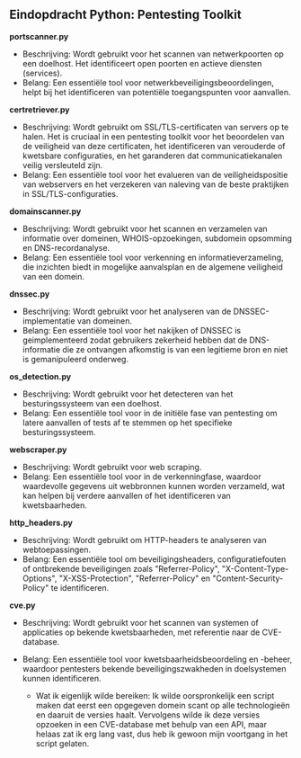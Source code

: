 ## Eindopdracht Python: Pentesting Toolkit

**portscanner.py**

- Beschrijving: Wordt gebruikt voor het scannen van netwerkpoorten op een doelhost. Het identificeert open poorten en actieve diensten (services).
- Belang: Een essentiële tool voor netwerkbeveiligingsbeoordelingen, helpt bij het identificeren van potentiële toegangspunten voor aanvallen.

**certretriever.py**

- Beschrijving: Wordt gebruikt om SSL/TLS-certificaten van servers op te halen. Het is cruciaal in een pentesting toolkit voor het beoordelen van de veiligheid van deze certificaten, het identificeren van verouderde of kwetsbare configuraties, en het garanderen dat communicatiekanalen veilig versleuteld zijn.
- Belang: Een essentiële tool voor het evalueren van de veiligheidspositie van webservers en het verzekeren van naleving van de beste praktijken in SSL/TLS-configuraties.

**domainscanner.py**

- Beschrijving: Wordt gebruikt voor het scannen en verzamelen van informatie over domeinen, WHOIS-opzoekingen, subdomein opsomming en DNS-recordanalyse.
- Belang: Een essentiële tool voor verkenning en informatieverzameling, die inzichten biedt in mogelijke aanvalsplan en de algemene veiligheid van een domein.

**dnssec.py**

- Beschrijving: Wordt gebruikt voor het analyseren van de DNSSEC-implementatie van domeinen.
- Belang: Een essentiële tool voor het nakijken of DNSSEC is geimplementeerd zodat gebruikers zekerheid hebben dat de DNS-informatie die ze ontvangen afkomstig is van een legitieme bron en niet is gemanipuleerd onderweg.

**os_detection.py**

- Beschrijving: Wordt gebruikt voor het detecteren van het besturingssysteem van een doelhost.
- Belang: Een essentiële tool voor in de initiële fase van pentesting om latere aanvallen of tests af te stemmen op het specifieke besturingssysteem.

**webscraper.py**

- Beschrijving: Wordt gebruikt voor web scraping.
- Belang: Een essentiële tool voor in de verkenningfase, waardoor waardevolle gegevens uit webbronnen kunnen worden verzameld, wat kan helpen bij verdere aanvallen of het identificeren van kwetsbaarheden.

**http_headers.py**

- Beschrijving: Wordt gebruikt om HTTP-headers te analyseren van webtoepassingen.
- Belang: Een essentiële tool om beveiligingsheaders, configuratiefouten of ontbrekende beveiligingen zoals "Referrer-Policy", "X-Content-Type-Options", "X-XSS-Protection", "Referrer-Policy" en "Content-Security-Policy" te identificeren.

**cve.py**

- Beschrijving: Wordt gebruikt voor het scannen van systemen of applicaties op bekende kwetsbaarheden, met referentie naar de CVE-database.
- Belang: Een essentiële tool voor kwetsbaarheidsbeoordeling en -beheer, waardoor pentesters bekende beveiligingszwakheden in doelsystemen kunnen identificeren.

  - Wat ik eigenlijk wilde bereiken: Ik wilde oorspronkelijk een script maken dat eerst een opgegeven domein scant op alle technologieën en daaruit de versies haalt. Vervolgens wilde ik deze versies opzoeken in een CVE-database met behulp van een API, maar helaas zat ik erg lang vast, dus heb ik gewoon mijn voortgang in het script gelaten.
